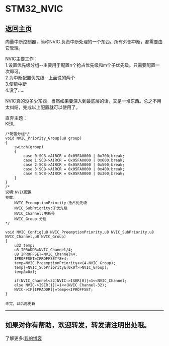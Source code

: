 # STM32_NVIC


[返回主页](./README.md)
----------
向量中断控制器，简称NVIC.负责中断处理的一个东西。所有外部中断，都需要由它管理。   

NVIC主要工作：   
1.设置优先级分组--主要用于配置n个抢占优先级和m个子优先级。只需要配置一次即可。   
2.为中断配置优先级--上面说的两个   
3.使能中断   
4.没了.....    

NVIC真的没多少东西，当然如果要深入到最底层的话，又是一堆东西。总之不用太纠结，完成以上配置就可以使用了。    

直奔主题：   
KEIL


	/*配置分组*/
	void NVIC_Priority_Group(u8 group)
	{
		switch(group)
		{
			case 0:SCB->AIRCR = 0x05FA0000 | 0x700;break;
			case 1:SCB->AIRCR = 0x05FA0000 | 0x600;break;
			case 2:SCB->AIRCR = 0x05FA0000 | 0x500;break;
			case 3:SCB->AIRCR = 0x05FA0000 | 0x400;break;
			case 4:SCB->AIRCR = 0x05FA0000 | 0x300;break;
		}
	}
	/*
	说明:NVIC配置
	参数:
		NVIC_PreemptionPriority:抢占优先级
		NVIC_SubPriority:子优先级
		NVIC_Channel:中断号
		NVIC_Group:分组
	*/
	
	void NVIC_Config(u8 NVIC_PreemptionPriority,u8 NVIC_SubPriority,u8 NVIC_Channel,u8 NVIC_Group)	 
	{   
		u32 temp;	
		u8 IPRADDR=NVIC_Channel/4;   
		u8 IPROFFSET=NVIC_Channel%4;   
		IPROFFSET=IPROFFSET*8+4;      
		temp=NVIC_PreemptionPriority<<(4-NVIC_Group);	    
		temp|=NVIC_SubPriority&(0x0f>>NVIC_Group);   
		temp&=0xf;   

		if(NVIC_Channel<32)NVIC->ISER[0]|=1<<NVIC_Channel;  
		else NVIC->ISER[1]|=1<<(NVIC_Channel-32);      
		NVIC->IP[IPRADDR]|=temp<<IPROFFSET; 	    				   
	}

	未完，以后再更新
	
------    
如果对你有帮助，欢迎转发，转发请注明出处哦。     
------   
了解更多:[我的博客](https://skeyzero.github.io/)

